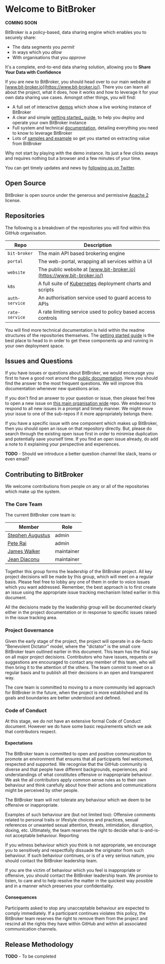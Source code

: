 # Welcome to BitBroker

__COMING SOON__

BitBroker is a policy-based, data sharing engine which enables you to securely share:

* The data segments you _permit_
* In ways which you _allow_
* With organisations that you _approve_

It's a complete, end-to-end data sharing solution, allowing you to __Share Your Data with Confidence__

If you are new to BitBroker, you should head over to our main website at [www.bit-broker.io](https://www.bit-broker.io/). There you can learn all about the project, what it does, how it works and how to leverage it for your own data sharing use cases. Amongst other things, you will find:

* A full set of interactive [demos](https://demo.bit-broker.io) which show a live working instance of BitBroker
* A clear and simple [getting started_ guide](https://www.bit-broker.io/docs/getting-started/), to help you deploy and operate your own BitBroker instance
* Full system and technical [documentation](https://www.bit-broker.io/docs/), detailing everything you need to know to leverage BitBroker
* Lots of [samples and example](https://www.bit-broker.io/docs/examples/) so get you started on extracting value from BitBroker

Why not start by playing with the demo instance. Its just a few clicks aways and requires nothing but a browser and a few minutes of your time.

You can get timely updates and news by [following us on Twitter](https://twitter.com/broker_bit).

## Open Source

BitBroker is open source under the generous and permissive [Apache 2](https://github.com/bit-broker/.github/blob/main/LICENSE) license.

## Repositories

The following is a breakdown of the repositories you will find within this GitHub organisation.

Repo | Description
--- | ---
`bit-broker` | The main API based brokering engine
`portal` | The web-portal, wrapping all services within a UI
`website` | The public website at [www.bit-broker.io](https://www.bit-broker.io/)
`k8s` | A full suite of [Kubernetes](https://kubernetes.io/) deployment charts and scripts
`auth-service` | An authorisation service used to guard access to APIs
`rate-service` | A rate limiting service used to policy based access controls

You will find more technical documentation is held within the readme structures of the repositories themselves. The [getting started guide](https://www.bit-broker.io/docs/getting-started/) is the best place to head to in order to get these components up and running in your own deployment space.

## Issues and Questions

If you have issues or questions about BitBroker, we would encourage you first to have a good root around the [public documentation](https://www.bit-broker.io/docs/). Here you should find the answer to the most frequent questions. We will improve this documentation whenever new questions arise.

If you don't find an answer to your question or issue, then please feel free to open a new issue on [this main organisation wide](https://github.com/bit-broker/.github/issues) repo. We endeavour to respond to all new issues in a prompt and timely manner. We might move your issue to one of the sub-repos if it more appropriately belongs there.

If you have a specific issue with one component which makes up BitBroker, then you should open an issue on that repository directly. But, please do search through the existing open issue first in order to minimise duplication and potentially save yourself time. If you find an open issue already, do add a note to it explaining your perspective and experiences.

__TODO__ - Should we introduce a better question channel like slack, teams or even email?

## Contributing to BitBroker

We welcome contributions from people on any or all of the repositories which make up the system.

### The Core Team

The current BitBroker core team is:

Member | Role
--- | ---
[Stephen Augustus](https://github.com/justaugustus) | admin
[Pete Rai](https://github.com/pete-rai) | admin
[James Walker](https://github.com/jgwalker) | maintainer
[Jean Diaconu](https://github.com/jadiaconu) | maintainer

Together this group forms the leadership of the BitBroker project. All key project decisions will be made by this group, which will meet on a regular basis. Please feel free to lobby any one of them in order to voice issues which you want addressed. Remember, the best approach is to first create an issue using the appropriate issue tracking mechanism listed earlier in this document.

All the decisions made by the leadership group will be documented clearly either in the project documentation or in response to specific issues raised in the issue tracking area.

### Project Governance

Given the early stage of the project, the project will operate in a de-facto "Benevolent Dictator" model, where the "dictator" is the small core BitBroker team outlined earlier in this document. This team has the final say on all major project decisions. Contributors who have issues, requests or suggestions are encouraged to contact any member of this team, who will then bring it to the attention of the others. The team commit to meet on a regular basis and to publish all their decisions in an open and transparent way.

The core team is committed to moving to a more community led approach for BitBroker in the future, when the project is more established and its goals and boundaries are better understood and defined.

### Code of Conduct

At this stage, we do not have an extensive formal Code of Conduct document. However we do have some basic requirements which we ask that contributors respect.

#### Expectations

The BitBroker team is committed to open and positive communication to promote an environment that ensures that all participants feel welcomed, respected and supported. We recognise that the GitHub community is diverse and that people have different backgrounds, experiences, and understandings of what constitutes offensive or inappropriate behaviour. We ask the all contributors apply common sense rules as to their own behaviour and think carefully about how their actions and communications might be perceived by other people.

The BitBroker team will not tolerate any behaviour which we deem to be offensive or inappropriate.

Examples of such behaviour are (but not limited too): Offensive comments related to personal traits or lifestyle choices and practices, sexual references or unwanted sexual attention, threats, intimidation, disruption, doxing, etc. Ultimately, the team reserves the right to decide what is-and-is-not acceptable behaviour.
Reporting

If you witness behaviour which you think is not appropriate, we encourage you to sensitively and respectfully dissuade the originator from such behaviour. If such behaviour continues, or is of a very serious nature, you should contact the BitBroker leadership team.

If you are the victim of behaviour which you feel is inappropriate or offensive, you should contact the BitBroker leadership team. We promise to listen, to care and to help resolve the matter in the quickest way possible and in a manner which preserves your confidentiality.

#### Consequences

Participants asked to stop any unacceptable behaviour are expected to comply immediately. If a participant continues violates this policy, the BitBroker team reserves the right to remove them from the project and rescind all the rights they have within GitHub and within all associated communication channels.

## Release Methodology

__TODO__ - To be completed 
